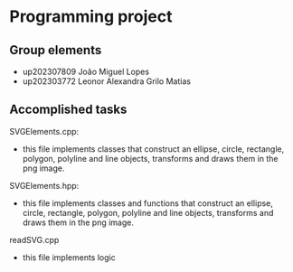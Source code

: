 
# Programming project

## Group elements

- up202307809 João Miguel Lopes
- up202303772 Leonor Alexandra Grilo Matias

## Accomplished tasks

SVGElements.cpp:

- this file implements classes that construct an ellipse, circle, rectangle, polygon, polyline and line objects, transforms and draws them in the png image.

SVGElements.hpp:

- this file implements classes and functions that construct an ellipse, circle, rectangle, polygon, polyline and line objects, transforms and draws them in the png image.

readSVG.cpp

- this file implements logic


    




